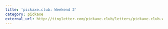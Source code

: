 ```yaml
---
title: 'pickaxe.club: Weekend 2'
category: pickaxe
external_url: http://tinyletter.com/pickaxe-club/letters/pickaxe-club-weekend-2
---
```

